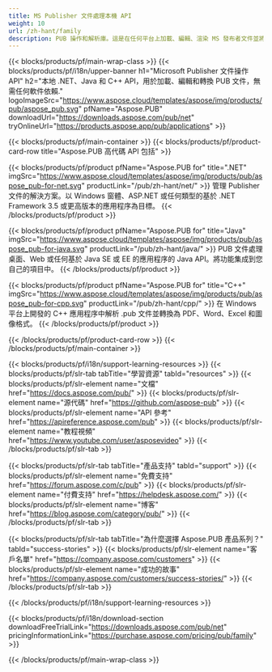 ```yaml
---
title: MS Publisher 文件處理本機 API
weight: 10
url: /zh-hant/family
description: PUB 操作和解析庫。這是在任何平台上加載、編輯、渲染 MS 發布者文件並將其轉換為 PDF 文件的 API 解決方案。
---
```


{{< blocks/products/pf/main-wrap-class >}}
{{< blocks/products/pf/i18n/upper-banner h1="Microsoft Publisher 文件操作 API" h2="本地 .NET、Java 和 C++ API，用於加載、編輯和轉換 PUB 文件，無需任何軟件依賴." logoImageSrc="https://www.aspose.cloud/templates/aspose/img/products/pub/aspose_pub.svg" pfName="Aspose.PUB" downloadUrl="https://downloads.aspose.com/pub/net" tryOnlineUrl="https://products.aspose.app/pub/applications" >}}

{{< blocks/products/pf/main-container >}}
{{< blocks/products/pf/product-card-row title="Aspose.PUB 高代碼 API 包括" >}}

{{< blocks/products/pf/product pfName="Aspose.PUB for" title=".NET" imgSrc="https://www.aspose.cloud/templates/aspose/img/products/pub/aspose_pub-for-net.svg" productLink="/pub/zh-hant/net/" >}}
管理 Publisher 文件的解決方案。以 Windows 窗體、ASP.NET 或任何類型的基於 .NET Framework 3.5 或更高版本的應用程序為目標。
{{< /blocks/products/pf/product >}}

{{< blocks/products/pf/product pfName="Aspose.PUB for" title="Java" imgSrc="https://www.aspose.cloud/templates/aspose/img/products/pub/aspose_pub-for-java.svg" productLink="/pub/zh-hant/java/" >}}
PUB 文件處理桌面、Web 或任何基於 Java SE 或 EE 的應用程序的 Java API。將功能集成到您自己的項目中。
{{< /blocks/products/pf/product >}}

{{< blocks/products/pf/product pfName="Aspose.PUB for" title="C++" imgSrc="https://www.aspose.cloud/templates/aspose/img/products/pub/aspose_pub-for-cpp.svg" productLink="/pub/zh-hant/cpp/" >}}
在 Windows 平台上開發的 C++ 應用程序中解析 .pub 文件並轉換為 PDF、Word、Excel 和圖像格式。
{{< /blocks/products/pf/product >}}

{{< /blocks/products/pf/product-card-row >}}
{{< /blocks/products/pf/main-container >}}

{{< blocks/products/pf/i18n/support-learning-resources >}}
{{< blocks/products/pf/slr-tab tabTitle="學習資源" tabId="resources" >}}
{{< blocks/products/pf/slr-element name="文檔" href="https://docs.aspose.com/pub/" >}}
{{< blocks/products/pf/slr-element name="源代碼" href="https://github.com/aspose-pub" >}}
{{< blocks/products/pf/slr-element name="API 參考" href="https://apireference.aspose.com/pub" >}}
{{< blocks/products/pf/slr-element name="教程視頻" href="https://www.youtube.com/user/asposevideo" >}}
{{< /blocks/products/pf/slr-tab >}}

{{< blocks/products/pf/slr-tab tabTitle="產品支持" tabId="support" >}}
{{< blocks/products/pf/slr-element name="免費支持" href="https://forum.aspose.com/c/pub" >}}
{{< blocks/products/pf/slr-element name="付費支持" href="https://helpdesk.aspose.com/" >}}
{{< blocks/products/pf/slr-element name="博客" href="https://blog.aspose.com/category/pub/" >}}
{{< /blocks/products/pf/slr-tab >}}

{{< blocks/products/pf/slr-tab tabTitle="為什麼選擇 Aspose.PUB 產品系列？" tabId="success-stories" >}}
{{< blocks/products/pf/slr-element name="客戶名單" href="https://company.aspose.com/customers" >}}
{{< blocks/products/pf/slr-element name="成功的故事" href="https://company.aspose.com/customers/success-stories/" >}}
{{< /blocks/products/pf/slr-tab >}}

{{< /blocks/products/pf/i18n/support-learning-resources >}}

{{< blocks/products/pf/i18n/download-section downloadFreeTrialLink="https://downloads.aspose.com/pub/net" pricingInformationLink="https://purchase.aspose.com/pricing/pub/family" >}}

{{< /blocks/products/pf/main-wrap-class >}}